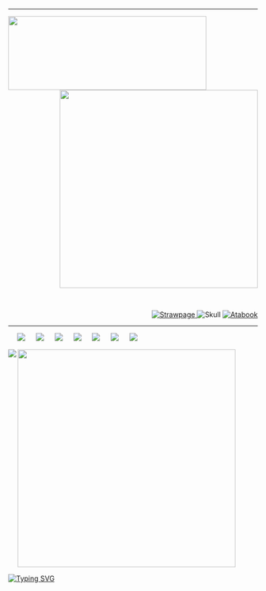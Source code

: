 <p>
  <hr>
<img src="https://file.garden/aGDXODTF9XysU3WW/image.png" align="left" height="149px" width="400px">

 
<p align="right"> <img src="https://file.garden/aGDXODTF9XysU3WW/kMyR.gif" width="400px">

&emsp;<br>

  *<p align="right">*
   <a href="https://2xpistolkind.straw.page/">![Strawpage](https://file.garden/aGDXODTF9XysU3WW/kMAe.gif) </a> 
    ![Skull](https://file.garden/aGDXODTF9XysU3WW/73163f79.png) <a href="https://golgothasterror.atabook.org/">![Atabook](https://picasion.com/gl/92/kMAd.gif) </a> 
<hr>
</p>
<p align="left">
  &emsp; <img src="https://file.garden/aGDXODTF9XysU3WW/d64.gif"> &emsp; <img src="https://file.garden/aGDXODTF9XysU3WW/d64.gif"> &emsp; <img src="https://file.garden/aGDXODTF9XysU3WW/d64.gif"> &emsp;
    <img src="https://file.garden/aGDXODTF9XysU3WW/d64.gif"> &emsp; <img src="https://file.garden/aGDXODTF9XysU3WW/d64.gif"> &emsp; <img src="https://file.garden/aGDXODTF9XysU3WW/d64.gif"> &emsp;
      <img src="https://file.garden/aGDXODTF9XysU3WW/d64.gif"> &emsp; </p>


   
  <a href="https://github.com/kittinan/spotify-github-profile">
    <img src="https://spotify-github-profile.kittinanx.com/api/view?uid=3gcqyhoepg2y33ilve5nvhm4f&cover_image=true&theme=default&show_offline=false&background_color=121212&interchange=false&bar_color=599e1b" align="left">


  <img src="https://litter.catbox.moe/gp3s2x9xsl57322b.jpg" align="center" height="440px">

    

  
  <p align="left"> <a href="https://git.io/typing-svg"><img src="https://readme-typing-svg.demolab.com?font=Fira+Code&pause=1000&color=1F9400&width=445&lines=No+pain%2C+no+gain." alt="Typing SVG" /></a> </p>
 
  

